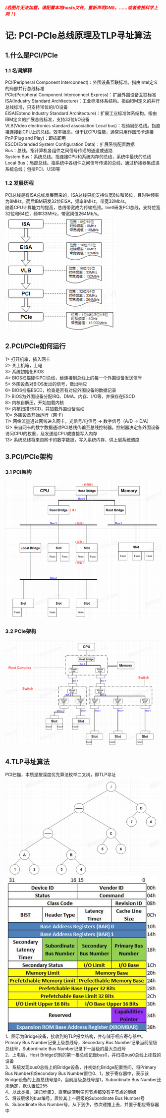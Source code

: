 ##### <font color=red>(若图片无法加载，请配置本地hosts文件，重新声明DNS，......或者直接科学上网！)</font>
# 记: PCI-PCIe总线原理及TLP寻址算法
## 1.什么是PCI/PCIe
### 1.1 名词解释
PCI(Peripheral Component Interconnect)：外围设备互联标准。指由Intel定义的局部并行总线标准  
PCIe(Peripheral Component Interconnect Express)：扩展外围设备互联标准  
ISA(Industry Standard Architecture)：工业标准体系结构。指由IBM定义的并行总线标准，只支持16位的I/O设备  
EISA(Extend Industry Standard Architecture)：扩展工业标准体系结构。指由IBM定义的扩展总线标准，支持32位I/O设备  
VLB(Video electronics standard association Local bus)：视频局部总线。指直接连接到CPU上的总线。效率极高，但干扰CPU性能，通常只用作图形卡连接  
PnP(Plug and Play)：即插即用  
ESCD(Extended System Configuration Data)：扩展系统配置数据  
Bus：总线。指计算机各组件之间信号传递的通道或通路  
System Bus：系统总线。指连接CPU和系统内存的总线，系统中最快的总线  
Local Bus：局部总线。指系统中各组件之间信号传递的总线，通过桥接器集成进系统总线；包括PCI、USB等  
### 1.2 发展历程
PCI总线是有ISA总线发展而来的，ISA总线只能支持位宽8位和16位，且时钟频率为8MHz。而后IBM研发32位EISA，频率8MHz，带宽32Mb/s。  
随着CPU计算能力的提高，总线带宽成为传输瓶颈。Inetl研发PCI总线，支持位宽32位和64位，频率33MHz，带宽阈值264Mb/s。  
![alt development](./img/development.png)  
## 2.PCI/PCIe如何运行  
1> 打开机箱，插入网卡  
2> 关上机箱，上电  
3> 系统初始化BIOS  
4> BIOS扫描硬件PCI总线，给连接到总线上的每一个外围设备发送信号  
5> 外围设备对BIOS发出的信号，做出响应  
6> BIOS扫描ESCD，检查是否有对应外围设备的数据记录  
7> BIOS为外围设备分配IRQ、DMA、内存、I/O等，并保存在ESCD  
8> 内核自解压，开始加载内核  
9> 内核扫描ESCD，并加载外围设备驱动  
10> 外围设备开始运行（网卡）  
11> 网络流量通过网线进入网卡，光信号/电信号 → 数字信号（A/D → D/A）  
12> 来自网卡的数字数据通过PCI总线传输至总线控制器。控制器决定各外围设备访问CPU的权重，及发送给CPU或直接写入内存  
13> 系统总线将来自网卡的数字数据，写入系统内存，供上层系统调度  
## 3.PCI/PCIe架构  
### 3.1 PCI架构  
![alt PCI-schema](./img/PCI-schema.png)  
### 3.2 PCIe架构  
![alt PCIe-schema](./img/PCIe-schema.png)  
## 4.TLP寻址算法  
PCI扫描，本质是按深度优先算法枚举二叉树，即TLP寻址  
![alt Bin-tree](./img/Bin-tree.png)  
![alt P2P](./img/P2P.png)  
1、图示为Bridge设备，接收到的TLP报文结构，并存储于相应寄存器中。  
        Primary Bus Number记录上级总线号，Secondary Bus Number记录当前层级总线号，Subordinate Bus Number记录下一层级的最大总线号  
2、上电后，Host Bridge识别的第一根总线记做bus0，并扫描bus0总线上挂载的设备  
3、系统发现bus0总线上的Bridge设备，并初始化Bridge配置空间，将Primary Bus Number和Secondary Bus Number置位0、1，放于寄存器中，表示该Bridge设备的上游总线号是0，当前层级总线号是1，Subordinate Bus Number还未确定，默认置位255  
4、以此类推，递归步骤3，直至纵深到任何节点都没有子节点的层级  
5、将该层级的bus编号，置位其上一层级的Subordinate Bus Number号  
6、Subordinate Bus Number号，从下到少，依次递推上去，并置于相应寄存器中  

